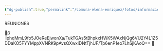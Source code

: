 ```yaml
---
{"dg-publish":true,"permalink":"/comuna-elena-enriquez/fotos/informacion-importante/","dgPassFrontmatter":true}
---
```


REUNIONES

🔐β liphqMmL9fo5JOeReEjwonXa/TukTGAs5tBhpkxHWK5WAxNjQg6VU2Y4L1Z5DDaKO5FYYMppXVNRK9pAvsQXwxlDNtTjhUF/Tp6enP1eo7LhSjKAoQ== 🔐